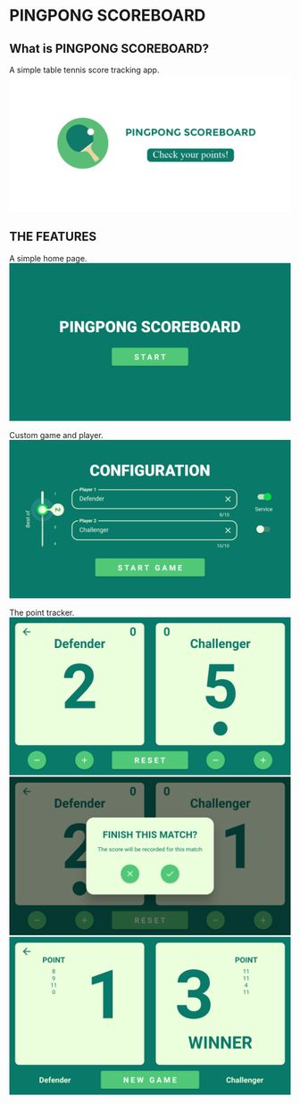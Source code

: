 # PINGPONG SCOREBOARD

## What is PINGPONG SCOREBOARD?
A simple table tennis score tracking app.
![alt text](https://github.com/knydjie/pingpong_scoreboard/blob/main/fastlane/metadata/android/en-US/images/featuregraphics.png?raw=true)

## THE FEATURES
A simple home page.
![alt text](https://github.com/knydjie/pingpong_scoreboard/blob/main/fastlane/metadata/android/en-US/images/phoneScreenshots/1.png?raw=true)

Custom game and player.
![alt text](https://github.com/knydjie/pingpong_scoreboard/blob/main/fastlane/metadata/android/en-US/images/phoneScreenshots/2.png?raw=true)

The point tracker.
![alt text](https://github.com/knydjie/pingpong_scoreboard/blob/main/fastlane/metadata/android/en-US/images/phoneScreenshots/3.png?raw=true)
![alt text](https://github.com/knydjie/pingpong_scoreboard/blob/main/fastlane/metadata/android/en-US/images/phoneScreenshots/4.png?raw=true)
![alt text](https://github.com/knydjie/pingpong_scoreboard/blob/main/fastlane/metadata/android/en-US/images/phoneScreenshots/5.png?raw=true)
